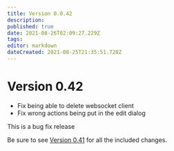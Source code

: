 ```yaml
---
title: Version 0.0.42
description: 
published: true
date: 2021-08-26T02:09:27.229Z
tags: 
editor: markdown
dateCreated: 2021-08-25T21:35:51.728Z
---
```


# Version 0.42

* Fix being able to delete websocket client
* Fix wrong actions being put in the edit dialog

This is a bug fix release

Be sure to see [Version 0.41](https://github.com/nate1280/ChannelPointHandler/wiki/Version-0.41) for all the included changes.